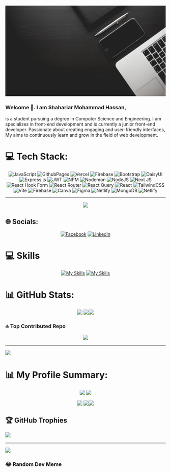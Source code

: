 
![The San Juan Mountains are beautiful!](https://raw.githubusercontent.com/shahariarshan/shahariarshan/main/Black%20Modern%20Vlogger%20YouTube%20Banner%20(1).gif "San Juan Mountains")



### Welcome 👋. I am Shahariar Mohammad Hassan,
 is a student pursuing a degree in Computer Science and Engineering. I am specializes in front-end development and is currently a junior front-end developer. Passionate about creating engaging and user-friendly interfaces, My aims to continuously learn and grow in the field of web development.

 # 💻 Tech Stack:

<div align="center">

![JavaScript](https://img.shields.io/badge/javascript-%23323330.svg?style=for-the-badge&logo=javascript&logoColor=%23F7DF1E) ![GithubPages](https://img.shields.io/badge/github%20pages-121013?style=for-the-badge&logo=github&logoColor=white) ![Vercel](https://img.shields.io/badge/vercel-%23000000.svg?style=for-the-badge&logo=vercel&logoColor=white) ![Firebase](https://img.shields.io/badge/firebase-%23039BE5.svg?style=for-the-badge&logo=firebase) ![Bootstrap](https://img.shields.io/badge/bootstrap-%238511FA.svg?style=for-the-badge&logo=bootstrap&logoColor=white) ![DaisyUI](https://img.shields.io/badge/daisyui-5A0EF8?style=for-the-badge&logo=daisyui&logoColor=white) ![Express.js](https://img.shields.io/badge/express.js-%23404d59.svg?style=for-the-badge&logo=express&logoColor=%2361DAFB) ![JWT](https://img.shields.io/badge/JWT-black?style=for-the-badge&logo=JSON%20web%20tokens) ![NPM](https://img.shields.io/badge/NPM-%23CB3837.svg?style=for-the-badge&logo=npm&logoColor=white) ![Nodemon](https://img.shields.io/badge/NODEMON-%23323330.svg?style=for-the-badge&logo=nodemon&logoColor=%BBDEAD) ![NodeJS](https://img.shields.io/badge/node.js-6DA55F?style=for-the-badge&logo=node.js&logoColor=white) ![Next JS](https://img.shields.io/badge/Next-black?style=for-the-badge&logo=next.js&logoColor=white) ![React Hook Form](https://img.shields.io/badge/React%20Hook%20Form-%23EC5990.svg?style=for-the-badge&logo=reacthookform&logoColor=white) ![React Router](https://img.shields.io/badge/React_Router-CA4245?style=for-the-badge&logo=react-router&logoColor=white) ![React Query](https://img.shields.io/badge/-React%20Query-FF4154?style=for-the-badge&logo=react%20query&logoColor=white) ![React](https://img.shields.io/badge/react-%2320232a.svg?style=for-the-badge&logo=react&logoColor=%2361DAFB) ![TailwindCSS](https://img.shields.io/badge/tailwindcss-%2338B2AC.svg?style=for-the-badge&logo=tailwind-css&logoColor=white) ![Vite](https://img.shields.io/badge/vite-%23646CFF.svg?style=for-the-badge&logo=vite&logoColor=white) ![Firebase](https://img.shields.io/badge/Firebase-039BE5?style=for-the-badge&logo=Firebase&logoColor=white) ![Canva](https://img.shields.io/badge/Canva-%2300C4CC.svg?style=for-the-badge&logo=Canva&logoColor=white) ![Figma](https://img.shields.io/badge/figma-%23F24E1E.svg?style=for-the-badge&logo=figma&logoColor=white) ![Netlify](https://img.shields.io/badge/netlify-%23000000.svg?style=for-the-badge&logo=netlify&logoColor=#00C7B7) ![MongoDB](https://img.shields.io/badge/MongoDB-%234ea94b.svg?style=for-the-badge&logo=mongodb&logoColor=white) ![Netlify](https://img.shields.io/badge/netlify-%23000000.svg?style=for-the-badge&logo=netlify&logoColor=#00C7B7)

---
[![](https://visitcount.itsvg.in/api?id=shahariarshan&icon=0&color=0)](https://visitcount.itsvg.in)

 
</div>

## 🌐 Socials:
<div align="center">

 [![Facebook](https://img.shields.io/badge/Facebook-%231877F2.svg?logo=Facebook&logoColor=white)](https://facebook.com/md.shahariar.311) [![LinkedIn](https://img.shields.io/badge/LinkedIn-%230077B5.svg?logo=linkedin&logoColor=white)](https://linkedin.com/in/in/shahariarmohammad)  

</div>

# 💻 Skills

<div align="center">
 
[![My Skills](https://skillicons.dev/icons?i=html,tailwind,css,js,express,firebase,mongodb,react,github,netlify,vercel,visualstudio)](https://skillicons.dev) 
[![My Skills](https://skillicons.dev/icons?i=mongodb,react,github,netlify,vercel,visualstudio)](https://skillicons.dev) 

</div>

# 📊 GitHub Stats:


<div align="center">
 
![](https://github-readme-stats.vercel.app/api?username=shahariarshan&theme=dark&hide_border=false&include_all_commits=false&count_private=false)
![](https://github-readme-streak-stats.herokuapp.com/?user=shahariarshan&theme=dark&hide_border=false)![](https://github-readme-stats.vercel.app/api/top-langs/?username=shahariarshan&theme=dark&hide_border=false&include_all_commits=false&count_private=false&layout=compact)

</div>

### 🔝 Top Contributed Repo


<div align="center">
 
![](https://github-contributor-stats.vercel.app/api?username=shahariarshan&limit=5&theme=monokai&combine_all_yearly_contributions=true)

</div>


---
[![](https://visitcount.itsvg.in/api?id=shahariarshan&icon=0&color=0)](https://visitcount.itsvg.in)

<!-- Proudly created with GPRM ( https://gprm.itsvg.in ) -->


<!-- Proudly created with GPRM ( https://gprm.itsvg.in ) -->




# 📊 My Profile Summary:


<div align="center">

![](http://github-profile-summary-cards.vercel.app/api/cards/repos-per-language?username=shahariarshan&theme=aura_dark)
![](http://github-profile-summary-cards.vercel.app/api/cards/most-commit-language?username=shahariarshan&theme=aura_dark)
 
</div>




<div align="center">

![](http://github-profile-summary-cards.vercel.app/api/cards/stats?username=shahariarshan&theme=aura_dark)
![](http://github-profile-summary-cards.vercel.app/api/cards/productive-time?username=shahariarshan&theme=aura_dark&utcOffset=8)![](http://github-profile-summary-cards.vercel.app/api/cards/profile-details?username=shahariarshan&theme=aura_dark)
 
</div>



## 🏆 GitHub Trophies
![](https://github-profile-trophy.vercel.app/?username=shahariarshan&theme=discord&no-frame=true&no-bg=true&margin-w=4)

---
[![](https://visitcount.itsvg.in/api?id=shahariarshan&icon=0&color=0)](https://visitcount.itsvg.in)



### 😂 Random Dev Meme

<div align="center>
 
<img src='https://randommeme-five.vercel.app/' style="height: 400px;"/>

</div>







